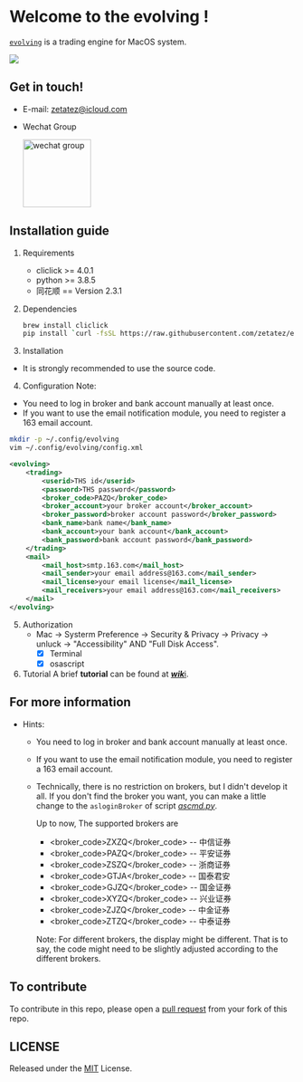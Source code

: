 # Welcome to the evolving !
[`evolving`](https://github.com/zetatez/evolving) is a trading engine for MacOS system.

<img src="http://latex.codecogs.com/gif.latex?S_T=S_0\int_Te^{r(t)}du"/>

## Get in touch!

- E-mail: zetatez@icloud.com

- Wechat Group

    <img src="https://raw.githubusercontent.com/zetatez/evolving/main/wechatgroup.jpg" alt="wechat group" width="120" align="top" />

## Installation guide
1. Requirements
    - cliclick >= 4.0.1
    - python   >= 3.8.5
    - 同花顺   == Version 2.3.1

2. Dependencies
    ```bash
    brew install cliclick
    pip install `curl -fsSL https://raw.githubusercontent.com/zetatez/evolving/main/requirements.txt`
    ```

4. Installation
- It is strongly recommended to use the source code.

4. Configuration
Note:
- You need to log in broker and bank account manually at least once.
- If you want to use the email notification module, you need to register a 163 email account.
```bash
mkdir -p ~/.config/evolving
vim ~/.config/evolving/config.xml
```
```xml
<evolving>
    <trading>
        <userid>THS id</userid>
        <password>THS password</password>
        <broker_code>PAZQ</broker_code>
        <broker_account>your broker account</broker_account>
        <broker_password>broker account password</broker_password>
        <bank_name>bank name</bank_name>
        <bank_account>your bank account</bank_account>
        <bank_password>bank account password</bank_password>
    </trading>
    <mail>
        <mail_host>smtp.163.com</mail_host>
        <mail_sender>your email address@163.com</mail_sender>
        <mail_license>your email license</mail_license>
        <mail_receivers>your email address@163.com</mail_receivers>
    </mail>
</evolving>
```

5. Authorization
    - Mac -> Systerm Preference -> Security & Privacy -> Privacy -> unluck -> "Accessibility" AND "Full Disk Access".
        - [x] Terminal
        - [x] osascript

6. Tutorial
A brief **tutorial** can be found at [***wik***i](https://github.com/zetatez/evolving/wiki).

## For more information
- Hints:
    - You need to log in broker and bank account manually at least once.
    - If you want to use the email notification module, you need to register a 163 email account.
    - Technically, there is no restriction on brokers, but I didn't develop it all. If you don't find the broker you want, you can make a little change to the `asloginBroker` of script [*ascmd.py*](https://github.com/zetatez/evolving/blob/main/evolving/ascmds.py).

        Up to now, The supported brokers are
        - <broker_code>ZXZQ</broker_code>       -- 中信证券
        - <broker_code>PAZQ</broker_code>       -- 平安证券
        - <broker_code>ZSZQ</broker_code>       -- 浙商证券
        - <broker_code>GTJA</broker_code>       -- 国泰君安
        - <broker_code>GJZQ</broker_code>       -- 国金证券
        - <broker_code>XYZQ</broker_code>       -- 兴业证券
        - <broker_code>ZJZQ</broker_code>       -- 中金证券
        - <broker_code>ZTZQ</broker_code>       -- 中泰证券

        Note: For different brokers, the display might be different. That is to say, the code might need to be slightly adjusted according to the different brokers.


## To contribute
To contribute in this repo, please open a [pull request](https://help.github.com/articles/using-pull-requests/#fork--pull) from your fork of this repo.

## LICENSE
Released under the [MIT](./LICENSE) License.
